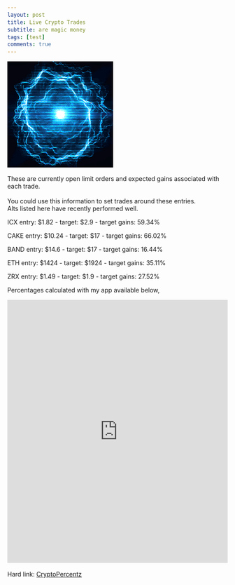 ```yaml
---
layout: post
title: Live Crypto Trades
subtitle: are magic money
tags: [test]
comments: true
---
```

![image-title-here](/img/flowenergy.gif) <!-- {:class="img-responsive"} -->

These are currently open limit orders and expected gains associated with each trade. <br>  
You could use this information to set trades around these entries. <br>
Alts listed here have recently performed well.

ICX  entry: $1.82 - target: $2.9 - target gains: 59.34%

CAKE  entry: $10.24 - target: $17  - target gains: 66.02%

BAND entry: $14.6 - target: $17 - target gains: 16.44%

ETH  entry: $1424  - target: $1924  - target gains: 35.11%

ZRX entry: $1.49 - target: $1.9 - target gains: 27.52%


Percentages calculated with my app available below,
<iframe src="https://trinket.io/embed/python/cacd689c48?outputOnly=true&runOption=run&start=result" width="100%" height="600" frameborder="0" marginwidth="0" marginheight="0" allowfullscreen></iframe>

Hard link:
<a href="https://jamesbytes.trinket.io/sites/cryptopercentz"> CryptoPercentz </a>
